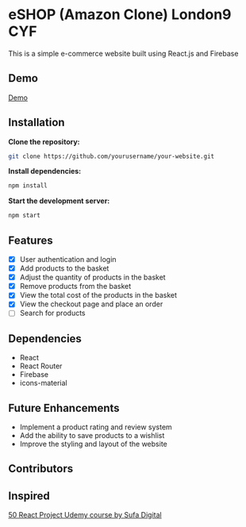 # eSHOP (Amazon Clone) London9 CYF
This is a simple e-commerce website built using React.js and Firebase

## Demo
<a href="https://london9-amazon-clone-50-react-project.netlify.app/">Demo</a>


## Installation
**Clone the repository:**
```bash
git clone https://github.com/yourusername/your-website.git
```
**Install dependencies:**
```bash
npm install
```
**Start the development server:**
```bash
npm start
```

## Features
- [x] User authentication and login
- [x] Add products to the basket
- [x] Adjust the quantity of products in the basket
- [x] Remove products from the basket
- [x] View the total cost of the products in the basket
- [x] View the checkout page and place an order
- [ ] Search for products

## Dependencies
- React
- React Router
- Firebase
- icons-material

## Future Enhancements
- Implement a product rating and review system
- Add the ability to save products to a wishlist
- Improve the styling and layout of the website


## Contributors

## Inspired 
<a href="https://www.udemy.com/user/sufa-digital/">50 React Project Udemy course by Sufa Digital</a>